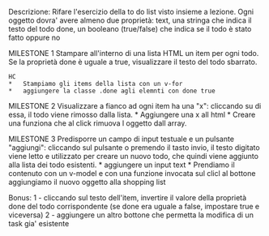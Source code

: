 Descrizione:
Rifare l'esercizio della to do list visto insieme a lezione.
Ogni oggetto dovra' avere almeno due proprietà:
text, una stringa che indica il testo del todo
done, un booleano (true/false) che indica se il todo è stato fatto oppure no


MILESTONE 1
Stampare all'interno di una lista HTML un item per ogni todo.
Se la proprietà done è uguale a true, visualizzare il testo del todo sbarrato.
    
    HC
    *   Stampiamo gli items della lista con un v-for
    *   aggiungere la classe .done agli elemnti con done true



MILESTONE 2
Visualizzare a fianco ad ogni item ha una "x": cliccando su di essa, il todo viene rimosso dalla lista.
    * Aggiungere una x all html
    * Creare una funziona che al click rimuova l oggetto dall array.

MILESTONE 3
Predisporre un campo di input testuale e un pulsante "aggiungi": cliccando sul pulsante o premendo il tasto invio, il testo digitato viene letto e utilizzato per creare un nuovo todo, che quindi viene aggiunto alla lista dei todo esistenti.
        * aggiungere un input text
        * Prendiamo il contenuto con un v-model e con una funzione invocata sul clicl al bottone aggiungiamo il nuovo oggetto alla shopping list

Bonus:
1 - cliccando sul testo dell'item, invertire il valore della proprietà done del todo corrispondente (se done era uguale a false, impostare true e viceversa)
2 -  aggiungere un altro bottone che permetta la modifica di un task gia' esistente